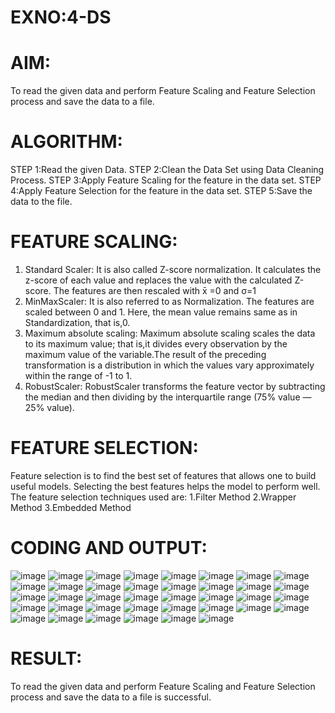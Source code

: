 # EXNO:4-DS
# AIM:
To read the given data and perform Feature Scaling and Feature Selection process and save the
data to a file.

# ALGORITHM:
STEP 1:Read the given Data.
STEP 2:Clean the Data Set using Data Cleaning Process.
STEP 3:Apply Feature Scaling for the feature in the data set.
STEP 4:Apply Feature Selection for the feature in the data set.
STEP 5:Save the data to the file.

# FEATURE SCALING:
1. Standard Scaler: It is also called Z-score normalization. It calculates the z-score of each value and replaces the value with the calculated Z-score. The features are then rescaled with x̄ =0 and σ=1
2. MinMaxScaler: It is also referred to as Normalization. The features are scaled between 0 and 1. Here, the mean value remains same as in Standardization, that is,0.
3. Maximum absolute scaling: Maximum absolute scaling scales the data to its maximum value; that is,it divides every observation by the maximum value of the variable.The result of the preceding transformation is a distribution in which the values vary approximately within the range of -1 to 1.
4. RobustScaler: RobustScaler transforms the feature vector by subtracting the median and then dividing by the interquartile range (75% value — 25% value).

# FEATURE SELECTION:
Feature selection is to find the best set of features that allows one to build useful models. Selecting the best features helps the model to perform well.
The feature selection techniques used are:
1.Filter Method
2.Wrapper Method
3.Embedded Method

# CODING AND OUTPUT:
![image](https://github.com/user-attachments/assets/597cf048-eb7d-4902-932b-c97b82c69ae7)
![image](https://github.com/user-attachments/assets/f723b9ad-412c-4988-b501-0225e3dd1881)
![image](https://github.com/user-attachments/assets/b85d9d0f-d282-4b48-b1da-15a8d406df48)
![image](https://github.com/user-attachments/assets/3f8df449-e949-4baa-9e61-e5a716666171)
![image](https://github.com/user-attachments/assets/f36c7f1c-008e-4b97-983c-00ee19f38ed1)
![image](https://github.com/user-attachments/assets/ecfb2ecd-ca07-44c8-8a75-8160e7926fd9)
![image](https://github.com/user-attachments/assets/dea9244e-3f6e-4ac4-8ef5-61f4139fff01)
![image](https://github.com/user-attachments/assets/00fc3d45-97b2-4990-b6a9-0a6294bf0d6a)
![image](https://github.com/user-attachments/assets/6f86ed77-51ab-4eb4-8d04-853a33d6a7a6)
![image](https://github.com/user-attachments/assets/36da2cf3-0d48-486b-9dae-ac1a0447fe1f)
![image](https://github.com/user-attachments/assets/e3549fc5-d593-49b2-b506-da7974cd49c9)
![image](https://github.com/user-attachments/assets/e3487ddd-babf-45b5-ba59-76b9ba45f5db)
![image](https://github.com/user-attachments/assets/1993ab66-7670-405d-99c0-5153d651fbc9)
![image](https://github.com/user-attachments/assets/6fafeff6-aa45-4edb-94f0-23586d3b2b3e)
![image](https://github.com/user-attachments/assets/ca3cec89-bf96-4427-b3bb-67291826acfa)
![image](https://github.com/user-attachments/assets/0d97aa09-73c6-4246-a3fe-b4493615a02d)
![image](https://github.com/user-attachments/assets/3243e2c4-498b-4ab2-8170-7ce86df0aa98)
![image](https://github.com/user-attachments/assets/ef8a8db9-5a3e-49bd-8018-d713a6ccf16e)
![image](https://github.com/user-attachments/assets/24e73c89-ff4b-42b8-a017-d65083408a04)
![image](https://github.com/user-attachments/assets/aeb36276-9541-41fa-b8ad-ade2401c42f6)
![image](https://github.com/user-attachments/assets/c8ccc296-e673-49d4-8976-e17940cd1853)
![image](https://github.com/user-attachments/assets/87b406ea-d27a-4099-9a8b-73075b185907)
![image](https://github.com/user-attachments/assets/2588df74-7b5c-4e5a-be25-a2600e269727)
![image](https://github.com/user-attachments/assets/84490e6d-2b47-4657-b49d-340bdc661a0f)
![image](https://github.com/user-attachments/assets/f0e29a21-b8c8-439b-a9f4-64c852bfc799)
![image](https://github.com/user-attachments/assets/9ea59e9f-300d-4cc1-af6c-ab241a7f3bf0)
![image](https://github.com/user-attachments/assets/a420e5bb-1aba-4781-9711-a1413608a436)
![image](https://github.com/user-attachments/assets/fa1de62d-a3f7-4c7a-a730-815a1bfd8b46)
![image](https://github.com/user-attachments/assets/871c5e94-5941-45e7-b030-f15b97c512a0)
![image](https://github.com/user-attachments/assets/cf8fa33f-dbe9-49dd-94b2-648fc7fed7f8)
![image](https://github.com/user-attachments/assets/a1e49c59-3f5b-48d3-be47-cf6d16b64cca)
![image](https://github.com/user-attachments/assets/6ef9be9b-d929-4b6b-8de7-f599f0b3a95b)
![image](https://github.com/user-attachments/assets/9241a034-3941-490a-a56b-39b4185442bb)
![image](https://github.com/user-attachments/assets/fc5e1cf5-9a26-4aed-bc44-1c410e6c6478)
![image](https://github.com/user-attachments/assets/c54902f1-14b0-40bd-a818-10a208a6ecb6)
![image](https://github.com/user-attachments/assets/8f7bfd50-eb23-497b-a5f2-71bba270889c)
![image](https://github.com/user-attachments/assets/f529b92d-ca40-432e-83eb-18ed3e0326ca)
![image](https://github.com/user-attachments/assets/fc27e0db-c3c7-4e23-8eb3-61830a792c37)

# RESULT:
To read the given data and perform Feature Scaling and Feature Selection process and save the data to a file is successful.
      
